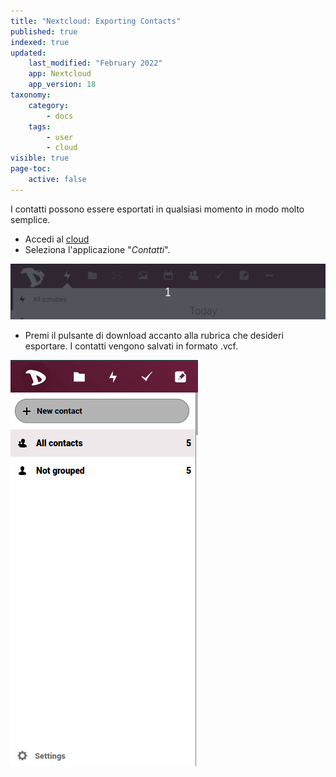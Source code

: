 ```yaml
---
title: "Nextcloud: Exporting Contacts"
published: true
indexed: true
updated:
    last_modified: "February 2022"		
    app: Nextcloud
    app_version: 18
taxonomy:
    category:
        - docs
    tags:
        - user
        - cloud
visible: true
page-toc:
    active: false
---
```


I contatti possono essere esportati in qualsiasi momento in modo molto semplice.

- Accedi al [cloud](https://cloud.disroot.org)
- Seleziona l'applicazione "*Contatti*".

![](en/select_app.gif)

- Premi il pulsante di download accanto alla rubrica che desideri esportare. I contatti vengono salvati in formato .vcf.

![](en/export.gif)
